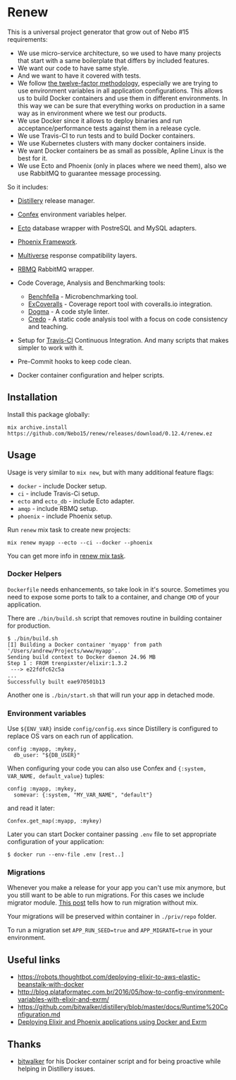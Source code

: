 # Renew

This is a universal project generator that grow out of Nebo #15 requirements:

  - We use micro-service architecture, so we used to have many projects that start with a same boilerplate that differs by included features.
  - We want our code to have same style.
  - And we want to have it covered with tests.
  - We follow [the twelve-factor methodology](https://12factor.net/), especially we are trying to use environment variables in all application configurations. This allows us to build Docker containers and use them in different environments. In this way we can be sure that everything works on production in a same way as in environment where we test our products.
  - We use Docker since it allows to deploy binaries and run acceptance/performance tests against them in a release cycle.
  - We use Travis-CI to run tests and to build Docker containers.
  - We use Kubernetes clusters with many docker containers inside.
  - We want Docker containers be as small as possible, Apline Linux is the best for it.
  - We use Ecto and Phoenix (only in places where we need them), also we use RabbitMQ to guarantee message processing.

So it includes:

  - [Distillery](https://github.com/bitwalker/distillery) release manager.
  - [Confex](https://github.com/nebo15/confex) environment variables helper.
  - [Ecto](https://github.com/elixir-ecto/ecto) database wrapper with PostreSQL and MySQL adapters.
  - [Phoenix Framework](http://phoenixframework.org/).
  - [Multiverse](http://github.com/Nebo15/multiverse/) response compatibility layers.
  - [RBMQ](https://github.com/Nebo15/rbmq) RabbitMQ wrapper.
  - Code Coverage, Analysis and Benchmarking tools:

    - [Benchfella](https://github.com/alco/benchfella) - Microbenchmarking tool.
    - [ExCoveralls](https://github.com/parroty/excoveralls) - Coverage report tool with coveralls.io integration.
    - [Dogma](https://github.com/lpil/dogma) - A code style linter.
    - [Credo](https://github.com/rrrene/credo) - A static code analysis tool with a focus on code consistency and teaching.

  - Setup for [Travis-CI](http://travis-ci.org/) Continuous Integration. And many scripts that makes simpler to work with it.
  - Pre-Commit hooks to keep code clean.
  - Docker container configuration and helper scripts.


## Installation

Install this package globally:

  ```
  mix archive.install https://github.com/Nebo15/renew/releases/download/0.12.4/renew.ez
  ```

## Usage

Usage is very similar to `mix new`, but with many additional feature flags:

  - `docker` - include Docker setup.
  - `ci` - include Travis-Ci setup.
  - `ecto` and `ecto_db` - include Ecto adapter.
  - `amqp` - include RBMQ setup.
  - `phoenix` - include Phoenix setup.

Run `renew` mix task to create new projects:

  ```
  mix renew myapp --ecto --ci --docker --phoenix
  ```

You can get more info in [renew mix task](https://github.com/Nebo15/renew/blob/master/lib/mix/renew.ex#L10).

### Docker Helpers

`Dockerfile` needs enhancements, so take look in it's source. Sometimes you need to expose some ports to talk to a container, and change `CMD` of your application.

There are `./bin/build.sh` script that removes routine in building container for production.
  ```
  $ ./bin/build.sh
  [I] Building a Docker container 'myapp' from path '/Users/andrew/Projects/www/myapp'..
  Sending build context to Docker daemon 24.96 MB
  Step 1 : FROM trenpixster/elixir:1.3.2
   ---> e22fdfc62c5a
  ...
  Successfully built eae970501b13
  ```

Another one is `./bin/start.sh` that will run your app in detached mode.

### Environment variables

Use `${ENV_VAR}` inside `config/config.exs` since Distillery is configured to replace OS vars on each run of application.

  ```
  config :myapp, :mykey,
    db_user: "${DB_USER}"
  ```

When configuring your code you can also use Confex and `{:system, VAR_NAME, default_value}` tuples:

  ```
  config :myapp, :mykey,
    somevar: {:system, "MY_VAR_NAME", "default"}
  ```

  and read it later:

  ```
  Confex.get_map(:myapp, :mykey)
  ```

Later you can start Docker container passing `.env` file to set appropriate configuration of your application:

  ```
  $ docker run --env-file .env [rest..]
  ```

### Migrations

Whenever you make a release for your app you can't use mix anymore, but you still want to be able to run migrations. For this cases we include migrator module. [This post](http://blog.plataformatec.com.br/2016/04/running-migration-in-an-exrm-release/) tells how to run migration without mix.

Your migrations will be preserved within container in `./priv/repo` folder.

To run a migration set `APP_RUN_SEED=true` and `APP_MIGRATE=true` in your environment.

## Useful links

- https://robots.thoughtbot.com/deploying-elixir-to-aws-elastic-beanstalk-with-docker
- http://blog.plataformatec.com.br/2016/05/how-to-config-environment-variables-with-elixir-and-exrm/
- https://github.com/bitwalker/distillery/blob/master/docs/Runtime%20Configuration.md
- [Deploying Elixir and Phoenix applications using Docker and Exrm](https://gist.github.com/brienw/85db445a0c3976d323b859b1cdccef9a)

## Thanks

- [bitwalker](https://github.com/bitwalker) for his Docker container script and for being proactive while helping in Distillery issues.
